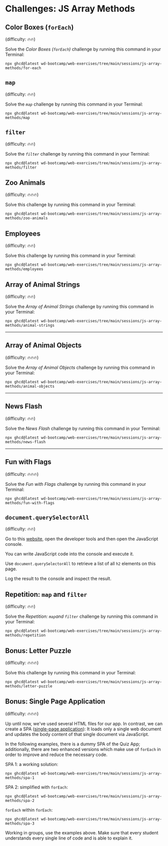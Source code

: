 # Challenges: JS Array Methods

## Color Boxes (`forEach`)

(difficulty: 🔥🔥)

Solve the _Color Boxes (`forEach`)_ challenge by running this command in your Terminal:

```
npx ghcd@latest wd-bootcamp/web-exercises/tree/main/sessions/js-array-methods/for-each
```

## `map`

(difficulty: 🔥🔥)

Solve the _`map`_ challenge by running this command in your Terminal:

```
npx ghcd@latest wd-bootcamp/web-exercises/tree/main/sessions/js-array-methods/map
```

## `filter`

(difficulty: 🔥🔥)

Solve the _`filter`_ challenge by running this command in your Terminal:

```
npx ghcd@latest wd-bootcamp/web-exercises/tree/main/sessions/js-array-methods/filter
```

## Zoo Animals

(difficulty: 🔥🔥🔥)

Solve this challenge by running this command in your Terminal:

```
npx ghcd@latest wd-bootcamp/web-exercises/tree/main/sessions/js-array-methods/zoo-animals
```

## Employees

(difficulty: 🔥🔥)

Solve this challenge by running this command in your Terminal:

```
npx ghcd@latest wd-bootcamp/web-exercises/tree/main/sessions/js-array-methods/employees
```

## Array of Animal Strings

(difficulty: 🔥🔥)

Solve the _Array of Animal Strings_ challenge by running this command in your Terminal:

```
npx ghcd@latest wd-bootcamp/web-exercises/tree/main/sessions/js-array-methods/animal-strings
```

---

## Array of Animal Objects

(difficulty: 🔥🔥🔥)

Solve the _Array of Animal Objects_ challenge by running this command in your Terminal:

```
npx ghcd@latest wd-bootcamp/web-exercises/tree/main/sessions/js-array-methods/animal-objects
```

---

## News Flash

(difficulty: 🔥🔥)

Solve the _News Flash_ challenge by running this command in your Terminal:

```
npx ghcd@latest wd-bootcamp/web-exercises/tree/main/sessions/js-array-methods/news-flash
```

---

## Fun with Flags

(difficulty: 🔥🔥🔥)

Solve the _Fun with Flags_ challenge by running this command in your Terminal:

```
npx ghcd@latest wd-bootcamp/web-exercises/tree/main/sessions/js-array-methods/fun-with-flags
```

## `document.querySelectorAll`

(difficulty: 🔥🔥)

Go to this [website](https://developer.mozilla.org/en-US/docs/Web/API/Document/querySelectorAll),
open the developer tools and then open the JavaScript console.

You can write JavaScript code into the console and execute it.

Use `document.querySelectorAll` to retrieve a list of all `h2` elements on this page.

Log the result to the console and inspect the result.

## Repetition: `map` and `filter`

(difficulty: 🔥🔥)

Solve the _Repetition: `map`and `filter`_ challenge by running this command in your Terminal:

```
npx ghcd@latest wd-bootcamp/web-exercises/tree/main/sessions/js-array-methods/repetition
```

## Bonus: Letter Puzzle

(difficulty: 🔥🔥🔥)

Solve this challenge by running this command in your Terminal:

```
npx ghcd@latest wd-bootcamp/web-exercises/tree/main/sessions/js-array-methods/letter-puzzle
```

## Bonus: Single Page Application

(difficulty: 🔥🔥🔥)

Up until now, we've used several HTML files for our app. In contrast, we can create a SPA
([single-page application](https://developer.mozilla.org/en-US/docs/Glossary/SPA)): It loads only a
single web document and updates the body content of that single document via JavaScript.

In the following examples, there is a dummy SPA of the Quiz App; additionally, there are two
enhanced versions which make use of `forEach` in order to improve and reduce the necessary code.

SPA 1: a working solution:

```
npx ghcd@latest wd-bootcamp/web-exercises/tree/main/sessions/js-array-methods/spa-1
```

SPA 2: simplified with `forEach`:

```
npx ghcd@latest wd-bootcamp/web-exercises/tree/main/sessions/js-array-methods/spa-2
```

`forEach` within `forEach`:

```
npx ghcd@latest wd-bootcamp/web-exercises/tree/main/sessions/js-array-methods/spa-3
```

Working in groups, use the examples above. Make sure that every student understands every
single line of code and is able to explain it.
